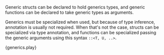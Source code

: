 Generic structs can be declared to hold generics types, and generic functions
can be declared to take generic types as arguments.

Generics must be specialized when used, but because of type inference,
annotation is usually not required. When that's not the case, structs can be
specialized via type annotation, and functions can be specialized passing the
generic arguments using this syntax `::<T, U, ..>`.

{generics.play}
